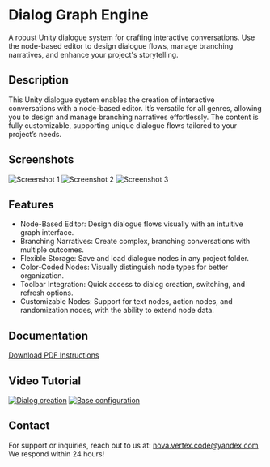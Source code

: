# Dialog Graph Engine
A robust Unity dialogue system for crafting interactive conversations. Use the node-based editor to design dialogue flows, manage branching narratives, and enhance your project's storytelling.

## Description
This Unity dialogue system enables the creation of interactive conversations with a node-based editor. It’s versatile for all genres, allowing you to design and manage branching narratives effortlessly. The content is fully customizable, supporting unique dialogue flows tailored to your project’s needs.

## Screenshots
![Screenshot 1](screenshots/screen1.png)
![Screenshot 2](screenshots/screen2.png)
![Screenshot 3](screenshots/screen3.png)

## Features
- Node-Based Editor: Design dialogue flows visually with an intuitive graph interface.
- Branching Narratives: Create complex, branching conversations with multiple outcomes.
- Flexible Storage: Save and load dialogue nodes in any project folder.
- Color-Coded Nodes: Visually distinguish node types for better organization.
- Toolbar Integration: Quick access to dialog creation, switching, and refresh options.
- Customizable Nodes: Support for text nodes, action nodes, and randomization nodes, with the ability to extend node data.

## Documentation
[Download PDF Instructions](documentation/documentation.pdf)

## Video Tutorial
[![Dialog creation](screenshots/graph_creation_tutorial_preview.png)](https://vimeo.com/1096676505/79b6f16bbc)
[![Base configuration](screenshots/base_configuration_tutorial_preview.png)](https://vimeo.com/1097186382/9bf7d72e8b)

## Contact
For support or inquiries, reach out to us at:
<a href="mailto:nova.vertex.code@yandex.com">nova.vertex.code@yandex.com</a>
We respond within 24 hours!